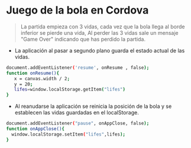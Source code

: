 # Juego de la bola en Cordova

>La partida empieza con 3 vidas, cada vez que la bola llega al borde inferior se pierde una vida, Al perder las 3 vidas
sale un mensaje "Game Over" indicando que has perdido la partida.

- La aplicación al pasar a segundo plano guarda el estado actual de las vidas.
```sh
document.addEventListener('resume', onResume , false);
function onResume(){
   x = canvas.width / 2;
   y = 20;
   lifes=window.localStorage.getItem("lifes")
}
```

- Al reanudarse la aplicación se reinicia la posición de la bola y se establecen las vidas guardadas en el localStorage.
```sh
document.addEventListener("pause", onAppClose, false);
function onAppClose(){
  window.localStorage.setItem("lifes",lifes);
}
```
